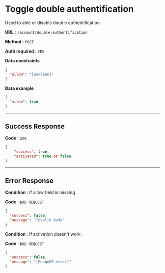 # Toggle double authentification

Used to able or disable double authentification

**URL** : `/account/double-authentification`

**Method** : `POST`

**Auth required** : `YES`

**Data constraints**

```json
{
  "allow": "[Boolean]"
}
```

**Data example**

```json
{
  "allow": true
}
```

---

## Success Response

**Code** : `200`

```json
{
    "success": true,
    "activated": true or false
}
```

---

## Error Response

**Condition** : If allow field is missing

**Code** : `BAD REQUEST`

```json
{
  "success": false,
  "message": "Invalid body"
}
```

**Condition** : If activation doesn't work

**Code** : `BAD REQUEST`

```json
{
  "success": false,
  "message": "[MongoDB error]"
}
```
